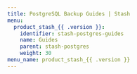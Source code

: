 ```yaml
---
title: PostgreSQL Backup Guides | Stash
menu:
  product_stash_{{ .version }}:
    identifier: stash-postgres-guides
    name: Guides
    parent: stash-postgres
    weight: 30
menu_name: product_stash_{{ .version }}
---
```


